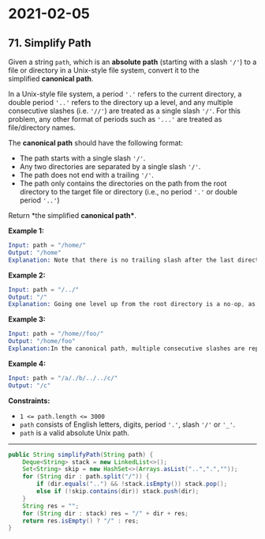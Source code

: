 # 2021-02-05

## 71. Simplify Path

Given a string `path`, which is an **absolute path** (starting with a slash `'/'`) to a file or directory in a Unix-style file system, convert it to the simplified **canonical path**.

In a Unix-style file system, a period `'.'` refers to the current directory, a double period `'..'` refers to the directory up a level, and any multiple consecutive slashes (i.e. `'//'`) are treated as a single slash `'/'`. For this problem, any other format of periods such as `'...'` are treated as file/directory names.

The **canonical path** should have the following format:

- The path starts with a single slash `'/'`.
- Any two directories are separated by a single slash `'/'`.
- The path does not end with a trailing `'/'`.
- The path only contains the directories on the path from the root directory to the target file or directory (i.e., no period `'.'` or double period `'..'`)

Return \*the simplified **canonical path\***.

**Example 1:**

```s
Input: path = "/home/"
Output: "/home"
Explanation: Note that there is no trailing slash after the last directory name.
```

**Example 2:**

```s
Input: path = "/../"
Output: "/"
Explanation: Going one level up from the root directory is a no-op, as the root level is the highest level you can go.
```

**Example 3:**

```s
Input: path = "/home//foo/"
Output: "/home/foo"
Explanation:In the canonical path, multiple consecutive slashes are replaced by a single one.
```

**Example 4:**

```s
Input: path = "/a/./b/../../c/"
Output: "/c"
```

**Constraints:**

- `1 <= path.length <= 3000`
- `path` consists of English letters, digits, period `'.'`, slash `'/'` or `'_'`.
- `path` is a valid absolute Unix path.

---

```java
public String simplifyPath(String path) {
    Deque<String> stack = new LinkedList<>();
    Set<String> skip = new HashSet<>(Arrays.asList("..",".",""));
    for (String dir : path.split("/")) {
        if (dir.equals("..") && !stack.isEmpty()) stack.pop();
        else if (!skip.contains(dir)) stack.push(dir);
    }
    String res = "";
    for (String dir : stack) res = "/" + dir + res;
    return res.isEmpty() ? "/" : res;
}
```
